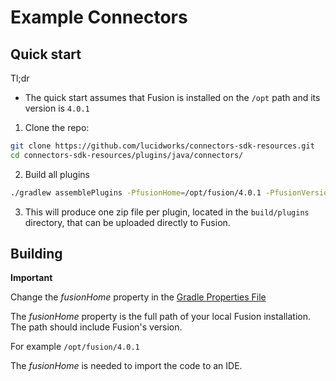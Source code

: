 # Example Connectors

## Quick start

Tl;dr
* The quick start assumes that Fusion is installed on the `/opt` path and its version is `4.0.1` 

1. Clone the repo:
```bash
git clone https://github.com/lucidworks/connectors-sdk-resources.git
cd connectors-sdk-resources/plugins/java/connectors/
```

2. Build all plugins
```bash
./gradlew assemblePlugins -PfusionHome=/opt/fusion/4.0.1 -PfusionVersion=4.0.1 
```

3. This will produce one zip file per plugin, located in the `build/plugins` directory, that can be uploaded directly to Fusion.

## Building

**Important**

Change the _fusionHome_ property in the [Gradle Properties File](gradle.properties) 

The _fusionHome_ property is the full path of your local Fusion installation. The path should include Fusion's version.

For example `/opt/fusion/4.0.1`

The _fusionHome_ is needed to import the code to an IDE.